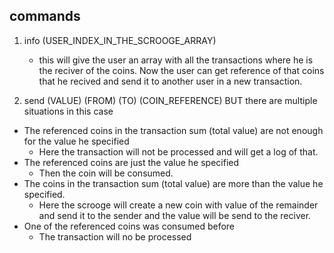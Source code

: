 ## commands

1. info (USER_INDEX_IN_THE_SCROOGE_ARRAY)

   - this will give the user an array with all the transactions where he is the reciver of the coins. Now the user can get reference of that coins that he recived and send it to another user in a new transaction.

2. send (VALUE) (FROM) (TO) (COIN_REFERENCE)
   BUT there are multiple situations in this case

- The referenced coins in the transaction sum (total value) are not enough for the value he specified
  - Here the transaction will not be processed and will get a log of that.
- The referenced coins are just the value he specified
  - Then the coin will be consumed.
- The coins in the transaction sum (total value) are more than the value he specified.
  - Here the scrooge will create a new coin with value of the remainder and send it to the sender and the value will be send to the reciver.
- One of the referenced coins was consumed before
  - The transaction will no be processed
